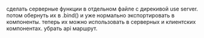 сделать серверные функции в отдельном файле с дирекивой use server. потом обернуть их в .bind() и уже нормально экспортировать в компоненты. теперь их можно использовать в серверных и клиентских компонентах. убрать api маршрут.

<!--
2 элемента. 1 находится изначально, 2 должен быть открыт. 4 ивента: открытие 1, закрытие 1, открытие 2, закрытие 2.

# useExpansion

принимает
  родитель
  ребенок
  параметры перехода framer motion
  css свойства для отступов
  4 колбека для ивентов с доступом к
    родителю
    ребенку
возвращает
  функция открытия, закрытия
  состояние открытия, закрытия

0. изначально 2 не заспавнен, после expanded=true спавнится и начинается анимация;
1. скрывается 1, то есть invisible и pointer-events-none, tabIndex=-1;
2. показывается 2, ставит себе fixed, координаты 1 и анимируется до 0;
3. анимируется до 1, постоянно смотря координаты 1, после анимации 2 деспавнится из-за expanded=false, наконец 1 показывается.

-->

<!-- # Структура результата

## русские символы

- перевод `.ch_ru` (не всегда, ожидается законченное слово)
- начинается с (startsWith) `#ru_from` (не всегда, ожидается незаконченное слово)
- слова с `#words_start_with` (не всегда, ожидается законченное слово, есть у 50% законченных слов)
- в рус словах (типы примеры) `#ruch_fullsearch` (не всегда, ожидается любое слово, есть у 70% слов)
- синонимы `#synonyms_ru` (не всегда, 30%)
- примеры `#examples` (не всегда, ожидается любое слово, 80% у законченных, 70% у незаконченных)

- В КИТ СЛОВАХ (ТИПА ПРИМЕРЫ) `#xinsheng_fullsearch` (не всегда, ожидается любое слово, 100% у законченных, 90% у незаконченных)

## иероглиф(-ы)

- перевод `.ru` (не всегда, 95%)
- начинающиеся (startsWith) `#ch_from` (не всегда, 50%)
- в рус словах (типы примеры) `#ruch_fulltext` (не всегда, 40%)
- синонимы `#synonyms` (не всегда, 95%)
- примеры `#examples` (не всегда, 50%)

- ССЫЛКИ С `#backlinks` (не всегда, 65%)
- ПОСЛОВНЫЙ `.tbl_bywords` (не всегда, ожидается длинное словосочетание/предложение, 0-100%)
- ФРАЗЫ СО СЛОВОМ (ЧАСТОТНОСТЬ) `#frequency_words_here` (не всегда, 90%)

## пининь

- выбор слова/фразы
- не найдено -->

